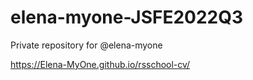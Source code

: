 # elena-myone-JSFE2022Q3

Private repository for @elena-myone

https://Elena-MyOne.github.io/rsschool-cv/
